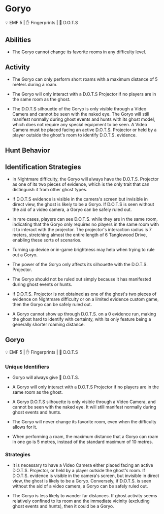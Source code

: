 # Goryo

💡 EMF 5 | ✋ Fingerprints | 👻 D.O.T.S

## Abilities

-   The Goryo cannot change its favorite rooms in any difficulty level.

## Activity

-   The Goryo can only perform short roams with a maximum distance of 5 meters during a roam.

-   The Goryo will only interact with a D.O.T.S Projector if no players are in the same room as the ghost.

-   The D.O.T.S silhouette of the Goryo is only visible through a Video Camera and cannot be seen with the naked eye. The Goryo will still manifest normally during ghost events and hunts with its ghost model, which does not require any special equipment to be seen. A Video Camera must be placed facing an active D.O.T.S. Projector or held by a player outside the ghost's room to identify D.O.T.S. evidence.


## Hunt Behavior


## Identification Strategies

-   In Nightmare difficulty, the Goryo will always have the D.O.T.S. Projector as one of its two pieces of evidence, which is the only trait that can distinguish it from other ghost types.

-   If D.O.T.S evidence is visible in the camera's screen but invisible in direct view, the ghost is likely to be a Goryo. If D.O.T.S is seen without the aid of a video camera, a Goryo can be safely ruled out.

-   In rare cases, players can see D.O.T.S. while they are in the same room, indicating that the Goryo only requires no players in the same room with it to interact with the projector. The projector's interaction radius is 7 meters, stretching almost the entire length of 6 Tanglewood Drive, enabling these sorts of scenarios.







-   Turning up device or in-game brightness may help when trying to rule out a Goryo.

-   The power of the Goryo only affects its silhouette with the D.O.T.S. Projector.
-   The Goryo should not be ruled out simply because it has manifested during ghost events or hunts.
-   If D.O.T.S. Projector is not obtained as one of the ghost's two pieces of evidence on Nightmare difficulty or on a limited evidence custom game, then the Goryo can be safely ruled out.
-   A Goryo cannot show up through D.O.T.S. on a 0 evidence run, making the ghost hard to identify with certainty, with its only feature being a generally shorter roaming distance.


## Goryo

💡 EMF 5 | ✋ Fingerprints | 👻 D.O.T.S

### Unique Identifiers

* Goryo will always give 👻 D.O.T.S.

* A Goryo will only interact with a D.O.T.S Projector if no players are in the same room as the ghost. 

* A Goryo D.O.T.S silhouette is only visible through a Video Camera, and cannot be seen with the naked eye. It will still manifest normally during ghost events and hunts.

* The Goryo will never change its favorite room, even when the difficulty allows for it.

* When performing a roam, the maximum distance that a Goryo can roam in one go is 5 metres, instead of the standard maximum of 10 metres. 

### Strategies

* It is necessary to have a Video Camera either placed facing an active D.O.T.S. Projector, or held by a player outside the ghost's room. If D.O.T.S. evidence is visible in the camera's screen, but invisible in direct view, the ghost is likely to be a Goryo. Conversely, if D.O.T.S. is seen without the aid of a video camera, a Goryo can be safely ruled out.

* The Goryo is less likely to wander far distances. If ghost activity seems relatively confined to its room and the immediate vicinity (excluding ghost events and hunts), then it could be a Goryo.
